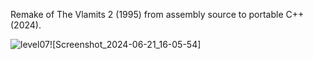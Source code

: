 Remake of The Vlamits 2 (1995) from assembly source to portable C++ (2024).

![level07![Screenshot_2024-06-21_16-05-54]](https://i.imgur.com/IojHEhl.png)
